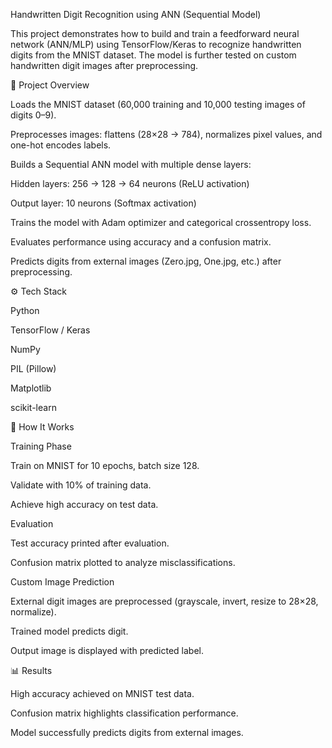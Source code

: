 Handwritten Digit Recognition using ANN (Sequential Model)

This project demonstrates how to build and train a feedforward neural network (ANN/MLP) using TensorFlow/Keras to recognize handwritten digits from the MNIST dataset. The model is further tested on custom handwritten digit images after preprocessing.

📌 Project Overview

Loads the MNIST dataset (60,000 training and 10,000 testing images of digits 0–9).

Preprocesses images: flattens (28×28 → 784), normalizes pixel values, and one-hot encodes labels.

Builds a Sequential ANN model with multiple dense layers:

Hidden layers: 256 → 128 → 64 neurons (ReLU activation)

Output layer: 10 neurons (Softmax activation)

Trains the model with Adam optimizer and categorical crossentropy loss.

Evaluates performance using accuracy and a confusion matrix.

Predicts digits from external images (Zero.jpg, One.jpg, etc.) after preprocessing.

⚙️ Tech Stack

Python

TensorFlow / Keras

NumPy

PIL (Pillow)

Matplotlib

scikit-learn

🚀 How It Works

Training Phase

Train on MNIST for 10 epochs, batch size 128.

Validate with 10% of training data.

Achieve high accuracy on test data.

Evaluation

Test accuracy printed after evaluation.

Confusion matrix plotted to analyze misclassifications.

Custom Image Prediction

External digit images are preprocessed (grayscale, invert, resize to 28×28, normalize).

Trained model predicts digit.

Output image is displayed with predicted label.

📊 Results

High accuracy achieved on MNIST test data.

Confusion matrix highlights classification performance.

Model successfully predicts digits from external images.

